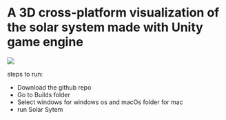 <h1>A 3D cross-platform visualization of the solar system made with Unity game engine</h1>
<img src = "https://github.com/user-attachments/assets/9c7af288-38e1-448b-b724-a8387f3b7d5f"></img>
<p>steps to run:</p>
<ul>
  <li>Download the github repo</li>
  <li>Go to Builds folder</li>
  <li>Select windows for windows os and macOs folder for mac</li>
  <li>run Solar Sytem</li>
</ul>
